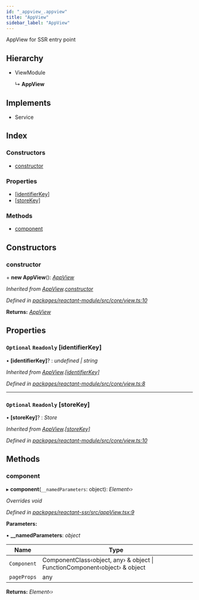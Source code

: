 ```yaml
---
id: "_appview_.appview"
title: "AppView"
sidebar_label: "AppView"
---
```


AppView for SSR entry point

## Hierarchy

* ViewModule

  ↳ **AppView**

## Implements

* Service

## Index

### Constructors

* [constructor](_appview_.appview.md#constructor)

### Properties

* [[identifierKey]](_appview_.appview.md#optional-readonly-[identifierkey])
* [[storeKey]](_appview_.appview.md#optional-readonly-[storekey])

### Methods

* [component](_appview_.appview.md#component)

## Constructors

###  constructor

\+ **new AppView**(): *[AppView](_appview_.appview.md)*

*Inherited from [AppView](_appview_.appview.md).[constructor](_appview_.appview.md#constructor)*

*Defined in [packages/reactant-module/src/core/view.ts:10](https://github.com/unadlib/reactant/blob/03d0c8fd/packages/reactant-module/src/core/view.ts#L10)*

**Returns:** *[AppView](_appview_.appview.md)*

## Properties

### `Optional` `Readonly` [identifierKey]

• **[identifierKey]**? : *undefined | string*

*Inherited from [AppView](_appview_.appview.md).[[identifierKey]](_appview_.appview.md#optional-readonly-[identifierkey])*

*Defined in [packages/reactant-module/src/core/view.ts:8](https://github.com/unadlib/reactant/blob/03d0c8fd/packages/reactant-module/src/core/view.ts#L8)*

___

### `Optional` `Readonly` [storeKey]

• **[storeKey]**? : *Store*

*Inherited from [AppView](_appview_.appview.md).[[storeKey]](_appview_.appview.md#optional-readonly-[storekey])*

*Defined in [packages/reactant-module/src/core/view.ts:10](https://github.com/unadlib/reactant/blob/03d0c8fd/packages/reactant-module/src/core/view.ts#L10)*

## Methods

###  component

▸ **component**(`__namedParameters`: object): *Element‹›*

*Overrides void*

*Defined in [packages/reactant-ssr/src/appView.tsx:9](https://github.com/unadlib/reactant/blob/03d0c8fd/packages/reactant-ssr/src/appView.tsx#L9)*

**Parameters:**

▪ **__namedParameters**: *object*

Name | Type |
------ | ------ |
`Component` | ComponentClass‹object, any› & object &#124; FunctionComponent‹object› & object |
`pageProps` | any |

**Returns:** *Element‹›*
